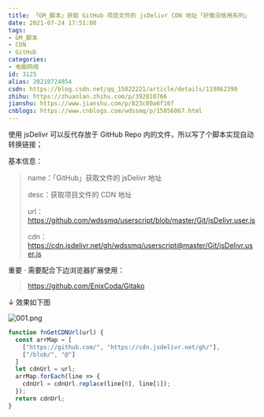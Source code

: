 ```yaml
---
title: 「GM_脚本」获取 GitHub 项目文件的 jsDelivr CDN 地址「好像没啥用系列」
date: 2021-07-24 17:51:08
tags:
- GM_脚本
- CDN
- GitHub
categories:
- 电脑网络
id: 3125
alias: 20210724854
csdn: https://blog.csdn.net/qq_15022221/article/details/119062390
zhihu: https://zhuanlan.zhihu.com/p/392810766
jianshu: https://www.jianshu.com/p/823c80a6f16f
cnblogs: https://www.cnblogs.com/wdssmq/p/15056067.html
---
```


使用 jsDelivr 可以反代存放于 GitHub Repo 内的文件，所以写了个脚本实现自动转换链接；

<!-- more -->

基本信息：

> name：「GitHub」获取文件的 jsDelivr 地址
>
> desc：获取项目文件的 CDN 地址
>
> url：https://github.com/wdssmq/userscript/blob/master/Git/jsDelivr.user.js
>
> cdn：https://cdn.jsdelivr.net/gh/wdssmq/userscript@master/Git/jsDelivr.user.js

重要 · 需要配合下边浏览器扩展使用：

> https://github.com/EnixCoda/Gitako

↓ 效果如下图

![001.png](https://i.loli.net/2021/07/24/7UFivqolMYOpyxw.png)

```js
function fnGetCDNUrl(url) {
  const arrMap = [
    ["https://github.com/", "https://cdn.jsdelivr.net/gh/"],
    ["/blob/", "@"]
  ]
  let cdnUrl = url;
  arrMap.forEach(line => {
    cdnUrl = cdnUrl.replace(line[0], line[1]);
  });
  return cdnUrl;
}
```
